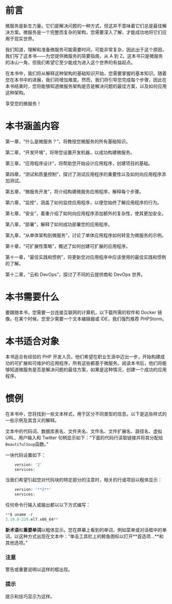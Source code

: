 # 前言

微服务是新生力量。它们是解决问题的一种方式，但这并不意味着它们总是最佳解决方案。微服务是一个完整而复杂的架构，您需要深入了解，才能成功地将它们应用于现实世界。

我们知道，理解和准备微服务可能需要时间，可能非常复杂，因此出于这个原因，我们写了这本书——为您提供微服务的简要指南，从 A 到 Z。这本书只是微服务的冰山一角，但我们希望它至少能成为进入这个世界的有益起点。

在本书中，我们将从解释这种架构的基础知识开始，您需要掌握的基本知识。随着您在本书中的进展，我们将增加难度。然而，我们将引导您完成每个步骤，因此在本书结束时，您将能够知道微服务架构是否是解决问题的最佳方案，以及如何应用这种架构。

享受您的微服务！

# 本书涵盖内容

第一章，“什么是微服务？”，将教授您微服务的所有基础知识。

第二章，“开发环境”，将带您设置开发机器，以成功构建微服务。

第三章，“应用程序设计”，将帮助您开始设计应用程序，创建项目的基础。

第四章，“测试和质量控制”，探讨了测试应用程序的重要性以及如何向应用程序添加测试。

第五章，“微服务开发”，将介绍构建微服务应用程序，解释每个步骤。

第六章，“监控”，涵盖了如何监控应用程序，以便您始终了解应用程序的行为。

第七章，“安全”，着重介绍了如何向应用程序添加额外的复杂性，使其更加安全。

第八章，“部署”，解释了如何成功部署您的应用程序。

第九章，“从单体架构到微服务”，讨论了单体应用程序如何转变为微服务的示例。

第十章，“可扩展性策略”，概述了如何创建可扩展的应用程序。

第十一章，“最佳实践和惯例”，将更新您对应用程序中应该使用的最佳实践和惯例的了解。

第十二章，“云和 DevOps”，探讨了不同的云提供商和 DevOps 世界。

# 本书需要什么

要跟随本书，您需要一台连接互联网的计算机，以下载所需的软件和 Docker 镜像。在某个时候，您至少需要一个文本编辑器或 IDE，我们强烈推荐 PHPStorm。

# 本书适合对象

本书适合有经验的 PHP 开发人员，他们希望在职业生涯中迈出一步，开始构建成功的可扩展和可维护的应用程序，所有这些都基于微服务。阅读本书后，他们将能够知道微服务是否是解决问题的最佳方案，如果是这种情况，创建一个成功的应用程序。

# 惯例

在本书中，您将找到一些文本样式，用于区分不同类型的信息。以下是这些样式的一些示例及其含义的解释。

文本中的代码词、数据库表名、文件夹名、文件名、文件扩展名、路径名、虚拟 URL、用户输入和 Twitter 句柄显示如下：“下面的代码行读取链接并将其分配给`BeautifulSoup`函数。”

一块代码设置如下：

```php
    version: '2'
    services:
```

当我们希望引起您对代码块的特定部分的注意时，相关的行或项目以粗体显示：

```php
    version: '**2**'
    services:
```

任何命令行输入或输出都以以下方式编写：

```php
**$ uname -r 
3.10.0-229.el7.x86_64** 

```

**新术语**和**重要单词**以粗体显示。您在屏幕上看到的单词，例如菜单或对话框中的单词，以这种方式出现在文本中：“单击工具栏上的鲸鱼图标以打开**首选项...**和其他选项。”

### 注意

警告或重要说明以这样的框出现。

### 提示

提示和技巧显示为这样。
